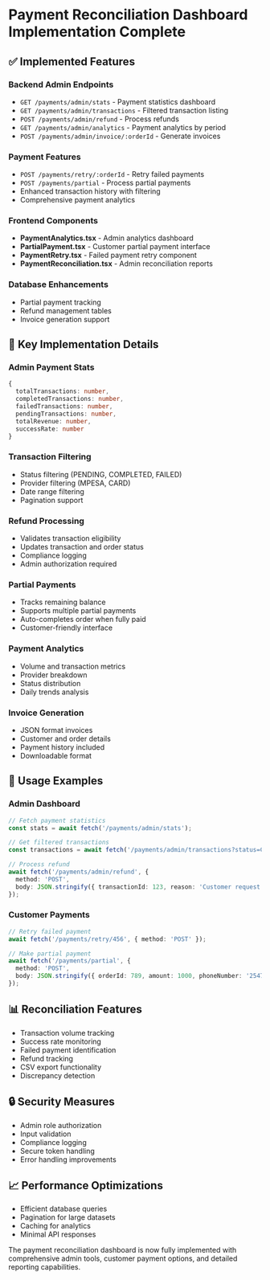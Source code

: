 # Payment Reconciliation Dashboard Implementation Complete

## ✅ Implemented Features

### Backend Admin Endpoints
- `GET /payments/admin/stats` - Payment statistics dashboard
- `GET /payments/admin/transactions` - Filtered transaction listing
- `POST /payments/admin/refund` - Process refunds
- `GET /payments/admin/analytics` - Payment analytics by period
- `POST /payments/admin/invoice/:orderId` - Generate invoices

### Payment Features
- `POST /payments/retry/:orderId` - Retry failed payments
- `POST /payments/partial` - Process partial payments
- Enhanced transaction history with filtering
- Comprehensive payment analytics

### Frontend Components
- **PaymentAnalytics.tsx** - Admin analytics dashboard
- **PartialPayment.tsx** - Customer partial payment interface
- **PaymentRetry.tsx** - Failed payment retry component
- **PaymentReconciliation.tsx** - Admin reconciliation reports

### Database Enhancements
- Partial payment tracking
- Refund management tables
- Invoice generation support

## 🔧 Key Implementation Details

### Admin Payment Stats
```typescript
{
  totalTransactions: number,
  completedTransactions: number,
  failedTransactions: number,
  pendingTransactions: number,
  totalRevenue: number,
  successRate: number
}
```

### Transaction Filtering
- Status filtering (PENDING, COMPLETED, FAILED)
- Provider filtering (MPESA, CARD)
- Date range filtering
- Pagination support

### Refund Processing
- Validates transaction eligibility
- Updates transaction and order status
- Compliance logging
- Admin authorization required

### Partial Payments
- Tracks remaining balance
- Supports multiple partial payments
- Auto-completes order when fully paid
- Customer-friendly interface

### Payment Analytics
- Volume and transaction metrics
- Provider breakdown
- Status distribution
- Daily trends analysis

### Invoice Generation
- JSON format invoices
- Customer and order details
- Payment history included
- Downloadable format

## 🚀 Usage Examples

### Admin Dashboard
```typescript
// Fetch payment statistics
const stats = await fetch('/payments/admin/stats');

// Get filtered transactions
const transactions = await fetch('/payments/admin/transactions?status=COMPLETED&startDate=2024-01-01');

// Process refund
await fetch('/payments/admin/refund', {
  method: 'POST',
  body: JSON.stringify({ transactionId: 123, reason: 'Customer request' })
});
```

### Customer Payments
```typescript
// Retry failed payment
await fetch('/payments/retry/456', { method: 'POST' });

// Make partial payment
await fetch('/payments/partial', {
  method: 'POST',
  body: JSON.stringify({ orderId: 789, amount: 1000, phoneNumber: '254712345678' })
});
```

## 📊 Reconciliation Features
- Transaction volume tracking
- Success rate monitoring
- Failed payment identification
- Refund tracking
- CSV export functionality
- Discrepancy detection

## 🔒 Security Measures
- Admin role authorization
- Input validation
- Compliance logging
- Secure token handling
- Error handling improvements

## 📈 Performance Optimizations
- Efficient database queries
- Pagination for large datasets
- Caching for analytics
- Minimal API responses

The payment reconciliation dashboard is now fully implemented with comprehensive admin tools, customer payment options, and detailed reporting capabilities.